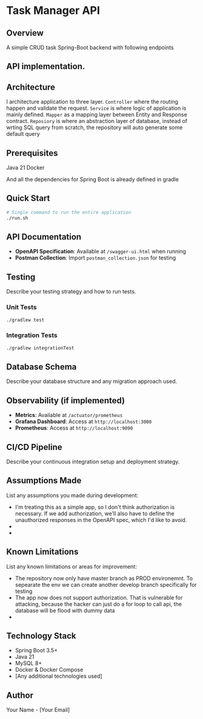 # Task Manager API

## Overview

A simple CRUD task Spring-Boot backend with following endpoints

## API implementation.

## Architecture
I architecture application to three layer. `Controller` where the routing happen and validate the request. `Service` is where logic of application is mainly defined.
`Mapper` as a mapping layer between Entity and Response contract.
`Reposiory` is where an abstraction layer of database, instead of wrting SQL query from scratch, the repository will auto generate some default query

## Prerequisites
Java 21
Docker

And all the dependencies for Spring Boot is already defined in gradle

## Quick Start
```bash
# Single command to run the entire application
./run.sh
```

## API Documentation
- **OpenAPI Specification**: Available at `/swagger-ui.html` when running
- **Postman Collection**: Import `postman_collection.json` for testing

## Testing
Describe your testing strategy and how to run tests.

### Unit Tests
```bash
./gradlew test
```

### Integration Tests
```bash
./gradlew integrationTest
```

## Database Schema
Describe your database structure and any migration approach used.

## Observability (if implemented)
- **Metrics**: Available at `/actuator/prometheus`
- **Grafana Dashboard**: Access at `http://localhost:3000`
- **Prometheus**: Access at `http://localhost:9090`

## CI/CD Pipeline
Describe your continuous integration setup and deployment strategy.

## Assumptions Made
List any assumptions you made during development:
- I'm treating this as a simple app, so I don't think authorization is necessary. If we add authorization, we'll also have to define the unauthorized responses in the OpenAPI spec, which I'd like to avoid.
- 
- 

## Known Limitations
List any known limitations or areas for improvement:
- The repository now only have master branch as PROD environemnt. To sepearate the env we can create another develop branch specifically for testing
- The app now does not support authorization. That is vulnerable for attacking, because the hacker can just do a for loop to call api, the database will be flood with dummy data
- 

## Technology Stack
- Spring Boot 3.5+
- Java 21
- MySQL 8+
- Docker & Docker Compose
- [Any additional technologies used]

## Author
Your Name - [Your Email]
